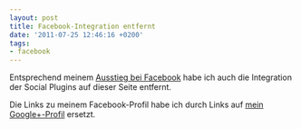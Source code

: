```yaml
---
layout: post
title: Facebook-Integration entfernt
date: '2011-07-25 12:46:16 +0200'
tags:
- facebook
---
```

<p>Entsprechend meinem <a href="http://m.tacker.org/blog/2888.auf-wiedersehen-facebook.html">Ausstieg bei Facebook</a> habe ich auch die Integration der Social Plugins auf dieser Seite entfernt.</p>
<p>Die Links zu meinem Facebook-Profil habe ich durch Links auf <a href="http://profiles.google.com/markus.tacker">mein Google+-Profil</a> ersetzt.</p>
